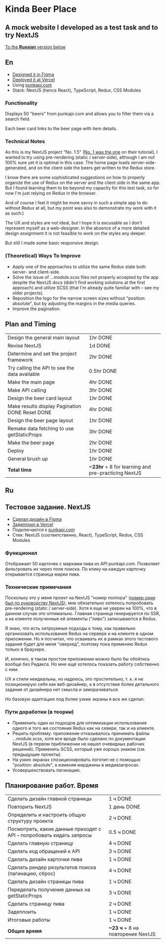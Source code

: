 # Kinda Beer Place
## A mock website I developed as a test task and to try NextJS

[To the **Russian** version below](#ru)

## En
- [Designed it in Figma](https://www.figma.com/file/sRD9OQffXTa3FoZS32cV2Y/KindaBeerPlace?node-id=0%3A1&t=fPqiUzvyvdAMhWY7-0)
- [Deployed it at Vercel](https://kinda-beer-place-wva9.vercel.app/)
- Using [punkapi.com](punkapi.com)
- Stack: NextJS (hence React), TypeScript, Redux, CSS Modules

### Functionality
Displays 50 "beers" from punkapi.com and allows you to filter them via a search field.

Each beer card links to the beer page with item details.

### Technical Notes
As this is my NextJS project "No. 1.5" ([No. 1 was the one](https://github.com/VitalyTikhonov/nextjs-blog) on their tutorial), I wanted to try using pre-rendering (static / server-side), although I am not 100% sure yet it is optimal in this case. The home page loads server-side-generated, and on the client side the beers get written to the Redux store.

I know there are some sophisticated suggestions on how to properly organize the use of Redux on the server and the client side in the same app. But I found learning them to be beyond my capacity for this test task, so for now I'm just relying on Redux in the browser.

And of course I feel it might be more savvy in such a simple app to do without Redux at all, but my point was also to demonstrate my work with it as such:)

The UX and styles are not ideal, but I hope it is excusable as I don't represent myself as a web-designer. In the absence of a more detailed design assignment it is not feasible to work on the styles any deeper.

But still I made some basic responsive design.

### (Theoretical) Ways To Improve
- Apply one of the approaches to utilize the same Redux state both server- and client-side.
- Solve the issue of ...module.scss files not properly accepted by the app despite the NextJS docs (didn't find working solutions at the first approach) and utilize SCSS (that I'm already quite familiar with – see my older projects).
- Reposition the logo for the narrow screen sizes without "position: absolute", but by adjusting the margins in the media queries.
- Improve the pagination.

## Plan and Timing
|||
|---|---|
| Design the general main layout | 1hr DONE |
| Revise NextJS | 1d DONE |
| Determine and set the project framework | 2hr DONE |
| Try calling the API to see the data available | 0.5hr DONE |
| Make the main page | 4hr DONE |
| Make API calling | 3hr DONE |
| Design the beer card layout | 1hr DONE |
| Make results display Pagination DONE Reset DONE | 4hr DONE |
| Design the beer page layout | 1hr DONE |
| Remake data fetching to use getStaticProps | 3hr DONE |
| Make the beer page | 2hr DONE |
| Deploy | 1hr DONE |
| General brush up | 1hr DONE |
| **Total time** | **~23hr** + 8 for learning and pre-practicing NextJS |

## Ru
## Тестовое задание. NextJS
- [Сделал дизайн в Figma](https://www.figma.com/file/sRD9OQffXTa3FoZS32cV2Y/KindaBeerPlace?node-id=0%3A1&t=fPqiUzvyvdAMhWY7-0)
- [Задеплоил в Vercel](https://kinda-beer-place-wva9.vercel.app/)
- Подключается к [punkapi.com](punkapi.com)
- Стек: NextJS (соответственно, React), TypeScript, Redux, CSS Modules

### Функционал
Отображает 50 карточек с марками пива из API punkapi.com. Позволяет фильтровать их через поле поиска. По клику на каждую карточку открывается страница марки пива.

### Технические примечания
Поскольку это у меня проект на NextJS "номер полтора" ([номер один был по руководству NextJS](https://github.com/VitalyTikhonov/nextjs-blog)), мне обязательно хотелось попробовать pre-rendering (static / server-side). Хотя я еще не уверен на 100%, что в данном случае это оптимально. Главная страница генерируется по SSR, а на клиенте полученные ей элементы ("пиво") записываются в Redux.

Я знаю, что есть хитроумные подходы к тому, как правильно организовать использование Redux на сервере и на клиенте в одном приложении. Но я посчитал, что осваивать их в рамках этого тестового задания будет для меня "оверхед", поэтому пока применяю Redux только в браузере.

И, конечно, в таком простом приложении можно было бы обойтись вообще без Ридакса. Но мне ещё хотелось показать работу собственно с ним.

UX и стили неидеальны, но надеюсь, это простительно, т. к. я не позиционирую себя как веб-дизайнер, а в отсутствие более детального задания от дизайнера нет смысла и заморачиваться.

Но базовую адаптацию под более узкие экраны я все же сделал.

### Пути доработки (в теории)
- Применить один из подходов для оптимизации использования одного и того же состояния Redux как на севере, так и на клиенте.
- Решить проблему: приложение отказывалось принимать файлы ...module.scss, хотя все вроде было сделано по документации NextJS (в первом приближении не нашел очевидных рабочих решений). Применить SCSS, который уже хорошо знаком (см. предыдущие проекты).
- На узких экранах спозиционировать логотип не с помощью "position: absolute", а изменяя марджины в медиазапросах.
- Усовершенствовать пагинацию.

## Планирование работ. Время
|||
|---|---|
| Сделать дизайн главной страницы | 1 ч DONE |
| Повторить NextJS | 1 день DONE |
| Определить и настроить общую структуру проекта | 2 ч DONE |
| Посмотреть, какие данные приходят с API – попробовать кидать запросы | 0.5 ч DONE |
| Сделать главную страницу | 4 ч DONE |
| Сделать код обращений к API | 3 ч DONE |
| Сделать дизайн карточки пива | 1 ч DONE |
| Сделать рендер результатов поиска (пагинацию, сброс) | 4 ч DONE |
| Сделать дизайн страницы пива | 1 ч DONE |
| Переделать получение данных на getStaticProps | 3 ч DONE |
| Сделать страницу пива | 2 ч DONE |
| Задеплоить | 1 ч DONE |
| Итоговые работы | 1 ч DONE |
| **Общее время** | **~23 ч** + 8 на повторение NextJS |
